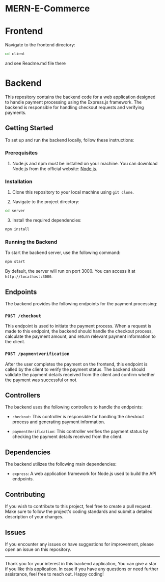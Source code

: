 # MERN-E-Commerce

# Frontend

Navigate to the frontend directory:

```bash
cd client
```

and see Readme.md file there

# Backend

This repository contains the backend code for a web application designed to handle payment processing using the Express.js framework. The backend is responsible for handling checkout requests and verifying payments.

## Getting Started

To set up and run the backend locally, follow these instructions:

### Prerequisites

1. Node.js and npm must be installed on your machine. You can download Node.js from the official website: [Node.js](https://nodejs.org/).

### Installation

1. Clone this repository to your local machine using `git clone`.

2. Navigate to the project directory:

```bash
cd server
```

3. Install the required dependencies:

```bash
npm install
```

### Running the Backend

To start the backend server, use the following command:

```bash
npm start
```

By default, the server will run on port 3000. You can access it at `http://localhost:3000`.

## Endpoints

The backend provides the following endpoints for the payment processing:

### `POST /checkout`

This endpoint is used to initiate the payment process. When a request is made to this endpoint, the backend should handle the checkout process, calculate the payment amount, and return relevant payment information to the client.

### `POST /paymentverification`

After the user completes the payment on the frontend, this endpoint is called by the client to verify the payment status. The backend should validate the payment details received from the client and confirm whether the payment was successful or not.

## Controllers

The backend uses the following controllers to handle the endpoints:

- `checkout`: This controller is responsible for handling the checkout process and generating payment information.

- `paymentVerification`: This controller verifies the payment status by checking the payment details received from the client.

## Dependencies

The backend utilizes the following main dependencies:

- `express`: A web application framework for Node.js used to build the API endpoints.

## Contributing

If you wish to contribute to this project, feel free to create a pull request. Make sure to follow the project's coding standards and submit a detailed description of your changes.

## Issues

If you encounter any issues or have suggestions for improvement, please open an issue on this repository.

---

Thank you for your interest in this backend application, You can give a star if you like this application. In case if you have any questions or need further assistance, feel free to reach out. Happy coding!